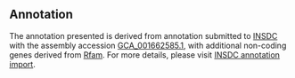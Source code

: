 

Annotation
----------

The annotation presented is derived from annotation submitted to
[INSDC](http://www.insdc.org) with the assembly accession
[GCA\_001662585.1](http://www.ebi.ac.uk/ena/data/view/GCA_001662585.1),
with additional non-coding genes derived from
[Rfam](http://rfam.xfam.org/). For more details, please visit [INSDC
annotation
import](http://ensemblgenomes.org/info/data/insdc_annotation).
